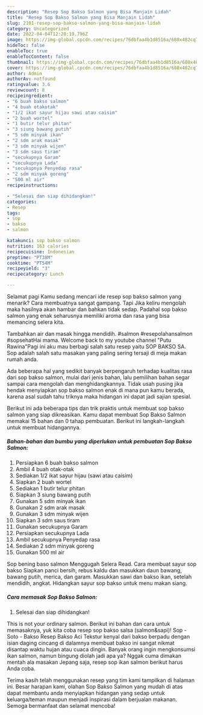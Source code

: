 ```yaml
---
description: "Resep Sop Bakso Salmon yang Bisa Manjain Lidah"
title: "Resep Sop Bakso Salmon yang Bisa Manjain Lidah"
slug: 2101-resep-sop-bakso-salmon-yang-bisa-manjain-lidah
category: Uncategorized
date: 2022-04-04T12:20:19.796Z
image: https://img-global.cpcdn.com/recipes/76dbfaa4b1d8516a/680x482cq70/sop-bakso-salmon-foto-resep-utama.jpg
hideToc: false
enableToc: true
enableTocContent: false
thumbnail: https://img-global.cpcdn.com/recipes/76dbfaa4b1d8516a/680x482cq70/sop-bakso-salmon-foto-resep-utama.jpg
cover: https://img-global.cpcdn.com/recipes/76dbfaa4b1d8516a/680x482cq70/sop-bakso-salmon-foto-resep-utama.jpg
author: Admin
authorAv: notfound
ratingvalue: 3.6
reviewcount: 8
recipeingredient:
- "6 buah bakso salmon"
- "4 buah otakotak"
- "1/2 ikat sayur hijau sawi atau caisim"
- "2 buah wortel"
- "1 butir telur phitan"
- "3 siung bawang putih"
- "5 sdm minyak ikan"
- "2 sdm arak masak"
- "3 sdm minyak wijen"
- "3 sdm saus tiram"
- "secukupnya Garam"
- "secukupnya Lada"
- "secukupnya Penyedap rasa"
- "2 sdm minyak goreng"
- "500 ml air"
recipeinstructions:

- "Selesai dan siap dihidangkan!"
categories:
- Resep
tags:
- sop
- bakso
- salmon

katakunci: sop bakso salmon 
nutrition: 163 calories
recipecuisine: Indonesian
preptime: "PT38M"
cooktime: "PT54M"
recipeyield: "3"
recipecategory: Lunch

---
```



Selamat pagi Kamu sedang mencari ide resep sop bakso salmon yang menarik? Cara membuatnya sangat gampang. Tapi Jika keliru mengolah maka hasilnya akan hambar dan bahkan tidak sedap. Padahal sop bakso salmon yang enak seharusnya memiliki aroma dan rasa yang bisa memancing selera kita.


Tambahkan air dan masak hingga mendidih. #salmon #resepolahansalmon #sopsehatHai mama. Welcome back to my youtube channel &#34;Putu Rawina&#34;Pagi ini aku mau berbagi salah satu resep yaitu SOP BAKSO SA. Sop adalah salah satu masakan yang paling sering tersaji di meja makan rumah anda.

Ada beberapa hal yang sedikit banyak berpengaruh terhadap kualitas rasa dari sop bakso salmon, mulai dari jenis bahan, lalu pemilihan bahan segar sampai cara mengolah dan menghidangkannya. Tidak usah pusing jika hendak menyiapkan sop bakso salmon enak di mana pun kamu berada, karena asal sudah tahu triknya maka hidangan ini dapat jadi sajian spesial.


Berikut ini ada beberapa tips dan trik praktis untuk membuat sop bakso salmon yang siap dikreasikan. Kamu dapat membuat Sop Bakso Salmon memakai 15 bahan dan 0 tahap pembuatan. Berikut ini langkah-langkah untuk membuat hidangannya.

<!--inarticleads1-->

##### Bahan-bahan dan bumbu yang diperlukan untuk pembuatan Sop Bakso Salmon:

1. Persiapkan 6 buah bakso salmon
1. Ambil 4 buah otak-otak
1. Sediakan 1/2 ikat sayur hijau (sawi atau caisim)
1. Siapkan 2 buah wortel
1. Sediakan 1 butir telur phitan
1. Siapkan 3 siung bawang putih
1. Gunakan 5 sdm minyak ikan
1. Gunakan 2 sdm arak masak
1. Gunakan 3 sdm minyak wijen
1. Siapkan 3 sdm saus tiram
1. Gunakan secukupnya Garam
1. Persiapkan secukupnya Lada
1. Ambil secukupnya Penyedap rasa
1. Sediakan 2 sdm minyak goreng
1. Gunakan 500 ml air


Sop bening baso salmon Menggugah Selera Read. Cara membuat sayur sop bakso Siapkan panci bersih, rebus kaldu dan masukkan daun bawang, bawang putih, merica, dan garam. Masukkan sawi dan bakso ikan, setelah mendidih, angkat. Hidangkan sayur sop bakso untuk menu makan siang. 

<!--inarticleads2-->

##### Cara memasak Sop Bakso Salmon:


1. Selesai dan siap dihidangkan!

This is not your ordinary salmon. Berikut ini bahan dan cara untuk memasaknya, yuk kita coba resep sop bakso salsa (salmon&amp;sapi)! Sop - Soto - Bakso Resep Bakso Aci Tekstur kenyal dari bakso berpadu dengan isian daging cincang di dalamnya membuat bakso ini sangat nikmat disantap waktu hujan atau cuaca dingin. Banyak orang ingin mengkonsumsi ikan salmon, namun bingung diolah jadi apa ya? Nggak cuma dimakan mentah ala masakan Jepang saja, resep sop ikan salmon berikut harus Anda coba. 

Terima kasih telah menggunakan resep yang tim kami tampilkan di halaman ini. Besar harapan kami, olahan Sop Bakso Salmon yang mudah di atas dapat membantu anda menyiapkan hidangan yang sedap untuk keluarga/teman maupun menjadi inspirasi dalam berjualan makanan. Semoga bermanfaat dan selamat mencoba!
